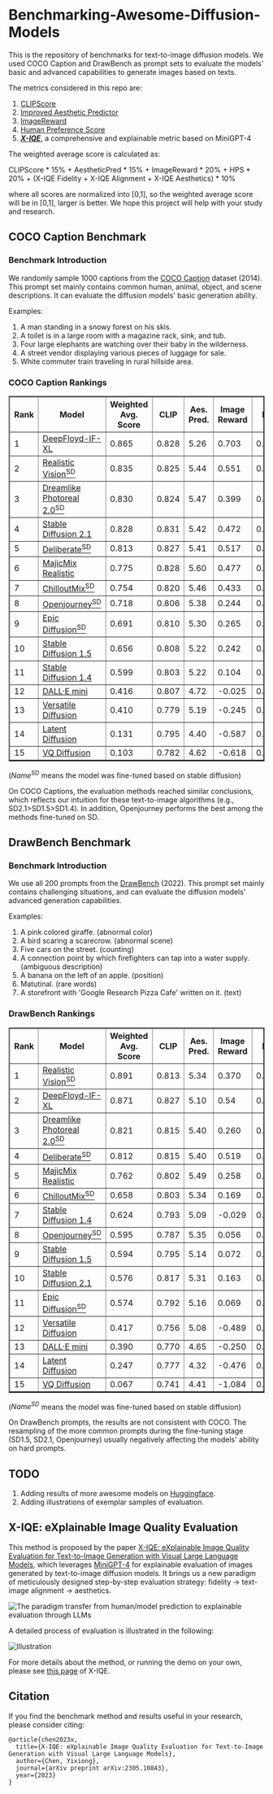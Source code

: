 # Benchmarking-Awesome-Diffusion-Models
This is the repository of benchmarks for text-to-image diffusion models. We used COCO Caption and DrawBench as prompt sets to evaluate the models' basic and advanced capabilities to generate images based on texts. 

The metrics considered in this repo are: 
1) [CLIPScore](https://github.com/jmhessel/clipscore)
2) [Improved Aesthetic Predictor](https://github.com/christophschuhmann/improved-aesthetic-predictor)
3) [ImageReward](https://github.com/THUDM/ImageReward)
4) [Human Preference Score](https://tgxs002.github.io/align_sd_web/)
5) [***X-IQE***](https://arxiv.org/abs/2305.10843), a comprehensive and explainable metric based on MiniGPT-4

The weighted average score is calculated as: 

CLIPScore * 15% + AestheticPred * 15% + ImageReward * 20% + HPS * 20% + (X-IQE Fidelity + X-IQE Alignment + X-IQE Aesthetics) * 10%

where all scores are normalized into [0,1], so the weighted average score will be in [0,1], larger is better. We hope this project will help with your study and research.

## COCO Caption Benchmark

### Benchmark Introduction
We randomly sample 1000 captions from the [COCO Caption](https://github.com/tylin/coco-caption) dataset (2014). This prompt set mainly contains common human, animal, object, and scene descriptions. It can evaluate the diffusion models' basic generation ability.

Examples:
1. A man standing in a snowy forest on his skis.
2. A toilet is in a large room with a magazine rack, sink, and tub.
3. Four large elephants are watching over their baby in the wilderness.
4. A street vendor displaying various pieces of luggage for sale.
5. White commuter train traveling in rural hillside area.


### COCO Caption Rankings
<table border="2" >
	<tr >
	<th rowspan="2">Rank</th>
	<th rowspan="2">Model</th>
	<th rowspan="2">Weighted Avg. Score</th>
	<th rowspan="2">CLIP</th>
	<th rowspan="2">Aes. Pred.</th>
	<th rowspan="2">Image Reward</th>
	<th rowspan="2">HPS</th>
	<th colspan="4">X-IQE</th>
	</tr>
	<tr >
	<th>Fidelity</th><th>Alignment</th><th>Aesthetics</th><th>Overall</th>
	</tr>
	<tr >
	<td>1</td>
	<td><a href="https://huggingface.co/DeepFloyd/IF-I-XL-v1.0">DeepFloyd-IF-XL</a></td>
		<td>0.865</td>
		<td>0.828</td>        
		<td>5.26</td>
		<td>0.703</td>
		<td>0.1994</td>
		<td>5.55</td>
		<td>3.52</td>
		<td>5.79</td>
		<td>14.86</td>
	</tr>
	<tr >
	<td>2</td>
	<td><a href="https://huggingface.co/SG161222/Realistic_Vision_V1.4">Realistic Vision<sup>SD</sup></a></td>
		<td>0.835</td>
		<td>0.825</td>
		<td>5.44</td>
		<td>0.551</td>
		<td>0.2023</td>
		<td>5.36</td>
		<td>3.39</td>
		<td>5.87</td>
		<td>14.62</td>
	</tr>
	<tr >
	<td>3</td>
	<td><a href="https://huggingface.co/dreamlike-art/dreamlike-photoreal-2.0">Dreamlike Photoreal 2.0<sup>SD</sup></a></td>
		<td>0.830</td>
		<td>0.824</td>
		<td>5.47</td>
		<td>0.399</td>
		<td>0.2021</td>
		<td>5.50</td>
		<td>3.33</td>
		<td>5.78</td>
		<td>14.61</td>
	</tr>
	<tr >
	<td>4</td>
	<td><a href="https://huggingface.co/stabilityai/stable-diffusion-2-1">Stable Diffusion 2.1</a></td>
		<td>0.828</td>
		<td>0.831</td>
		<td>5.42</td>
		<td>0.472</td>
		<td>0.1988</td>
		<td>5.52</td>
		<td>3.45</td>
		<td>5.77</td>
		<td>14.74</td>
	</tr>
	<tr >
	<td>5</td>
	<td><a href="https://huggingface.co/XpucT/Deliberate">Deliberate<sup>SD</sup></a></td>
		<td>0.813</td>
		<td>0.827</td>
		<td>5.41</td>
		<td>0.517</td>
		<td>0.2024</td>
		<td>5.35</td>
		<td>3.34</td>
		<td>5.81</td>
		<td>14.50</td>
	</tr>
	<tr >
	<td>6</td>
	<td><a href="https://huggingface.co/stablediffusionapi/majicmixrealistic">MajicMix Realistic</a></td>
		<td>0.775</td>
		<td>0.828</td>
		<td>5.60</td>
		<td>0.477</td>
		<td>0.2015</td>
		<td>5.27</td>
		<td>3.10</td>
		<td>5.86</td>
		<td>14.23</td>
	</tr>
	<tr >
	<td>7</td>
	<td><a href="https://huggingface.co/windwhinny/chilloutmix">ChilloutMix<sup>SD</sup></a></td>
		<td>0.754</td>
		<td>0.820</td>
		<td>5.46</td>
		<td>0.433</td>
		<td>0.2008</td>
		<td>5.40</td>
		<td>3.05</td>
		<td>5.87</td>
		<td>14.32</td>
	</tr>
	<tr >
	<td>8</td>
	<td><a href="https://huggingface.co/prompthero/openjourney">Openjourney<sup>SD</sup></a></td>
		<td>0.718</td> 
		<td>0.806</td> 
		<td>5.38</td>
		<td>0.244</td>
		<td>0.1990</td>
		<td>5.44</td>
		<td>3.37</td>
		<td>5.96</td>
		<td>14.77</td>
	</tr>
	<tr >
	<td>9</td>
	<td><a href="https://huggingface.co/johnslegers/epic-diffusion">Epic Diffusion<sup>SD</sup></a></td>
		<td>0.691</td>
		<td>0.810</td>
		<td>5.30</td>
		<td>0.265</td>
		<td>0.1982</td>
		<td>5.54</td>
		<td>3.31</td>
		<td>5.71</td>
		<td>14.56</td>
	</tr>
	<tr >
	<td>10</td>
	<td><a href="https://huggingface.co/runwayml/stable-diffusion-v1-5">Stable Diffusion 1.5</a></td>
		<td>0.656</td>
		<td>0.808</td>
		<td>5.22</td>
		<td>0.242</td>
		<td>0.1974</td>
		<td>5.48</td>
		<td>3.31</td>
		<td>5.79</td>
		<td>14.58</td>
	</tr>
	<tr >
	<td>11</td>
	<td><a href="https://huggingface.co/CompVis/stable-diffusion-v-1-4-original">Stable Diffusion 1.4</a></td>
		<td>0.599</td>
		<td>0.803</td>
		<td>5.22</td>
		<td>0.104</td>
		<td>0.1966</td>
		<td>5.47</td>
		<td>3.29</td>
		<td>5.76</td>
		<td>14.52</td>
	</tr>
	<tr >
	<td>12</td>
	<td><a href="https://huggingface.co/kuprel/min-dalle">DALL·E mini</a></td>
		<td>0.416</td>
		<td>0.807</td>
		<td>4.72</td>
		<td>-0.025</td>
		<td>0.1901</td>
		<td>5.52</td>
		<td>2.96</td>
		<td>5.78</td>
		<td>14.26</td>
	</tr>
	<tr >
	<td>13</td>
	<td><a href="https://huggingface.co/shi-labs/versatile-diffusion">Versatile Diffusion</a></td>
		<td>0.410</td>
		<td>0.779</td>
		<td>5.19</td>
		<td>-0.245</td>
		<td>0.1927</td>
		<td>5.59</td>
		<td>2.97</td>
		<td>5.72</td>
		<td>14.28</td>
	</tr>
	<tr >
	<td>14</td>
	<td><a href="https://huggingface.co/CompVis/ldm-text2im-large-256">Latent Diffusion</a></td>
		<td>0.131</td>
		<td>0.795</td>
		<td>4.40</td>
		<td>-0.587</td>
		<td>0.1881</td>
		<td>5.42</td>
		<td>2.71</td>
		<td>5.58</td>
		<td>13.71</td>
	</tr>
	<tr >
	<td>15</td>
	<td><a href="https://huggingface.co/microsoft/vq-diffusion-ithq">VQ Diffusion</a></td>
		<td>0.103</td>
		<td>0.782</td>
		<td>4.62</td>
		<td>-0.618</td>
		<td>0.1889</td>
		<td>5.40</td>
		<td>2.83</td>
		<td>5.39</td>
		<td>13.62</td>
	</tr>
</table>

($Name^{SD}$ means the model was fine-tuned based on stable diffusion)

On COCO Captions, the evaluation methods reached similar conclusions, which reflects our intuition for these text-to-image algorithms (e.g., SD2.1>SD1.5>SD1.4). In addition, Openjourney performs the best among the methods fine-tuned on SD.


## DrawBench Benchmark

### Benchmark Introduction
We use all 200 prompts from the [DrawBench](https://docs.google.com/spreadsheets/d/1y7nAbmR4FREi6npB1u-Bo3GFdwdOPYJc617rBOxIRHY/edit#gid=0) (2022). This prompt set mainly contains challenging situations, and can evaluate the diffusion models' advanced generation capabilities.

Examples:
1. A pink colored giraffe. (abnormal color)
2. A bird scaring a scarecrow. (abnormal scene)
3. Five cars on the street. (counting)
4. A connection point by which firefighters can tap into a water supply. (ambiguous description)
5. A banana on the left of an apple. (position)
6. Matutinal. (rare words)
7. A storefront with 'Google Research Pizza Cafe' written on it. (text)


### DrawBench Rankings
<table border="2" >
	<tr >
	<th rowspan="2">Rank</th>
	<th rowspan="2">Model</th>
	<th rowspan="2">Weighted Avg. Score</th>
	<th rowspan="2">CLIP</th>
	<th rowspan="2">Aes. Pred.</th>
	<th rowspan="2">Image Reward</th>
	<th rowspan="2">HPS</th>
	<th colspan="4">X-IQE</th>
	</tr>
	<tr >
	<th>Fidelity</th><th>Alignment</th><th>Aesthetics</th><th>Overall</th>
	</tr>
	<tr >
	<td>1</td>
	<td><a href="https://huggingface.co/SG161222/Realistic_Vision_V1.4">Realistic Vision<sup>SD</sup></a></td>
		<td>0.891</td>
		<td>0.813</td>
		<td>5.34</td>
		<td>0.370</td>
		<td>0.2009</td>
		<td>5.43</td>
		<td>2.79</td>
		<td>5.58</td>
		<td>13.80</td>
	</tr>
	<tr >
	<td>2</td>
	<td><a href="https://huggingface.co/DeepFloyd/IF-I-XL-v1.0">DeepFloyd-IF-XL</a></td>
		<td>0.871</td> 
		<td>0.827</td> 
		<td>5.10</td>
		<td>0.54</td>
		<td>0.1977</td>
		<td>5.32</td>
		<td>2.96</td>
		<td>5.64</td>
		<td>13.92</td>
	</tr>
	<td>3</td>
	<td><a href="https://huggingface.co/dreamlike-art/dreamlike-photoreal-2.0">Dreamlike Photoreal 2.0<sup>SD</sup></a></td>
		<td>0.821</td>
		<td>0.815</td>
		<td>5.40</td>
		<td>0.260</td>
		<td>0.2000</td>
		<td>5.36</td>
		<td>2.80</td>
		<td>5.35</td>
		<td>13.51</td>
	</tr>
	<tr >
	<td>4</td>
	<td><a href="https://huggingface.co/XpucT/Deliberate">Deliberate<sup>SD</sup></a></td>
		<td>0.812</td>
		<td>0.815</td>
		<td>5.40</td>
		<td>0.519</td>
		<td>0.2016</td>
		<td>5.21</td>
		<td>2.75</td>
		<td>5.28</td>
		<td>13.24</td>
	</tr>
	<tr >
	<td>5</td>
	<td><a href="https://huggingface.co/stablediffusionapi/majicmixrealistic">MajicMix Realistic</a></td>
		<td>0.762</td>
		<td>0.802</td>
		<td>5.49</td>
		<td>0.258</td>
		<td>0.2001</td>
		<td>5.33</td>
		<td>2.57</td>
		<td>5.31</td>
		<td>13.21</td>
	</tr>
	<tr >
	<td>6</td>
	<td><a href="https://huggingface.co/windwhinny/chilloutmix">ChilloutMix<sup>SD</sup></a></td>
		<td>0.658</td>
		<td>0.803</td>
		<td>5.34</td>
		<td>0.169</td>
		<td>0.1987</td>
		<td>5.07</td>
		<td>2.60</td>
		<td>5.37</td>
		<td>13.04</td>
	</tr>
	<tr >
	<td>7</td>
	<td><a href="https://huggingface.co/CompVis/stable-diffusion-v-1-4-original">Stable Diffusion 1.4</a></td>
		<td>0.624</td>
		<td>0.793</td>
		<td>5.09</td>
		<td>-0.029</td>
		<td>0.1945</td>
		<td>5.32</td>
		<td>2.72</td>
		<td>5.40</td>
		<td>13.44</td>
	</tr>
	<tr >
	<td>8</td>
	<td><a href="https://huggingface.co/prompthero/openjourney">Openjourney<sup>SD</sup></a></td>
		<td>0.595</td>
		<td>0.787</td>
		<td>5.35</td>
		<td>0.056</td>
		<td>0.1972</td>
		<td>5.14</td>
		<td>2.62</td>
		<td>5.21</td>
		<td>12.97</td>
	</tr>
	<tr >
	<td>9</td>
	<td><a href="https://huggingface.co/runwayml/stable-diffusion-v1-5">Stable Diffusion 1.5</a></td>
		<td>0.594</td>
		<td>0.795</td>
		<td>5.14</td>
		<td>0.072</td>
		<td>0.1954</td>
		<td>5.18</td>
		<td>2.61</td>
		<td>5.35</td>
		<td>13.14</td>
	</tr>
	<tr >
	<td>10</td>
	<td><a href="https://huggingface.co/stabilityai/stable-diffusion-2-1">Stable Diffusion 2.1</a></td>
		<td>0.576</td>
		<td>0.817</td>
		<td>5.31</td>
		<td>0.163</td>
		<td>0.1955</td>
		<td>5.10</td>
		<td>2.50</td>
		<td>5.04</td>
		<td>12.64</td>
	</tr>
	<tr >
	<td>11</td>
	<td><a href="https://huggingface.co/johnslegers/epic-diffusion">Epic Diffusion<sup>SD</sup></a></td>
		<td>0.574</td>
		<td>0.792</td>
		<td>5.16</td>
		<td>0.069</td>
		<td>0.1951</td>
		<td>5.14</td>
		<td>2.63</td>
		<td>5.32</td>
		<td>13.09</td>
	</tr>
	<tr >
	<td>12</td>
	<td><a href="https://huggingface.co/shi-labs/versatile-diffusion">Versatile Diffusion</a></td>
		<td>0.417</td>
		<td>0.756</td>
		<td>5.08</td>
		<td>-0.489</td>
		<td>0.1901</td>
		<td>5.31</td>
		<td>2.52</td>
		<td>5.42</td>
		<td>13.25</td>
	</tr>
	<tr >
	<td>13</td>
	<td><a href="https://huggingface.co/kuprel/min-dalle">DALL·E mini</a></td>
		<td>0.390</td>
		<td>0.770</td>
		<td>4.65</td>
		<td>-0.250</td>
		<td>0.1895</td>
		<td>5.41</td>
		<td>2.33</td>
		<td>5.31</td>
		<td>13.05</td>
	</tr>
	<tr >
	<td>14</td>
	<td><a href="https://huggingface.co/CompVis/ldm-text2im-large-256">Latent Diffusion</a></td>
		<td>0.247</td>
		<td>0.777</td>
		<td>4.32</td>
		<td>-0.476</td>
		<td>0.1877</td>
		<td>5.25</td>
		<td>2.29</td>
		<td>5.24</td>
		<td>12.78</td>
	</tr>
	<tr >
	<td>15</td>
	<td><a href="https://huggingface.co/microsoft/vq-diffusion-ithq">VQ Diffusion</a></td>
		<td>0.067</td>
		<td>0.741</td>
		<td>4.41</td>
		<td>-1.084</td>
		<td>0.1856</td>
		<td>5.16</td>
		<td>2.35</td>
		<td>5.17</td>
		<td>12.68</td>
	</tr>
</table>

($Name^{SD}$ means the model was fine-tuned based on stable diffusion)

On DrawBench prompts, the results are not consistent with COCO. The resampling of the more common prompts during the fine-tuning stage (SD1.5, SD2.1, Openjourney) usually negatively affecting the models' ability on hard prompts.

## TODO

1. Adding results of more awesome models on [Huggingface](https://huggingface.co/models?library=diffusers&sort=downloads).
2. Adding illustrations of exemplar samples of evaluation.


## X-IQE: eXplainable Image Quality Evaluation

This method is proposed by the paper [X-IQE: eXplainable Image Quality Evaluation for Text-to-Image Generation with Visual Large Language Models](https://arxiv.org/abs/2305.10843), which leverages [MiniGPT-4](https://github.com/Vision-CAIR/MiniGPT-4) for explainable evaluation of images generated by text-to-image diffusion models. It brings us a new paradigm of meticulously designed step-by-step evaluation strategy: fidelity -> text-image alignment -> aesthetics.

<object data="Fig/method.pdf" type="application/pdf" width="100%"> 
</object>

![The paradigm transfer from human/model prediction to explainable evaluation through LLMs](Figs/motivation.jpg "Paradigm")

A detailed process of evaluation is illustrated in the following:

![Illustration](Figs/method.jpg "Illustration")

For more details about the method, or running the demo on your own, please see [this page](/X-IQE/README.md) of X-IQE.

## Citation

If you find the benchmark method and results useful in your research, please consider citing:

    @article{chen2023x,
	  title={X-IQE: eXplainable Image Quality Evaluation for Text-to-Image Generation with Visual Large Language Models},
	  author={Chen, Yixiong},
	  journal={arXiv preprint arXiv:2305.10843},
	  year={2023}
	}






